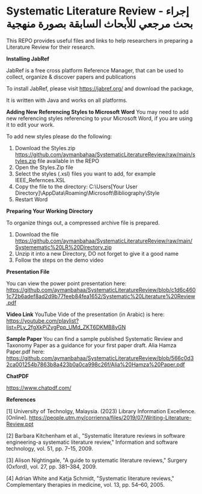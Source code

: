# Systematic Literature Review - إجراء بحث مرجعي للأبحاث السابقة بصورة منهجية

This REPO provides useful files and links to help researchers in preparing a Literature Review for their research.

**Installing JabRef**

JabRef is a free cross platform Reference Manager, that can be used to collect, organize & discover papers and publications 

To install JabRef, please visit https://jabref.org/ and download the package, 

It is written with Java and works on all platforms.

**Adding New Referencing Styles to Microsoft Word**
You may need to add new referencing styles referencing to your Microsoft Word, if you are using it to edit your work.

To add new styles please do the following:

1. Download the Styles.zip https://github.com/aymanbahaa/SystematicLiteratureReview/raw/main/styles.zip file available in the REPO
2. Open the Styles.Zip file
3. Select the styles (.xsl) files you want to add, for example IEEE_Refernces.XSL
4. Copy the file to the directory: C:\Users\[Your User Directory]\AppData\Roaming\Microsoft\Bibliography\Style
5. Restart Word

**Preparing Your Working Directory**

To organize things out, a compressed archive file is prepared.

1. Download the file https://github.com/aymanbahaa/SystematicLiteratureReview/raw/main/Systemematic%20LR%20Directory.zip 
2. Unzip it into a new Directory, DO not forget to give it a good name
3. Follow the steps on the demo video

**Presentation File**

You can view the power point presentation here:
https://github.com/aymanbahaa/SystematicLiteratureReview/blob/c1d6c4601c72b6adef8ad2d9b77feeb84fea1652/Systematic%20Literature%20Review.pdf 

**Video Link**
YouTube Vide of the presentation (in Arabic) is here:
https://youtube.com/playlist?list=PLy_2fgXkPiZvgPpp_UMd_ZKT6DKMB8vGN

**Sample Paper**
You can find a sample published Systematic Review and Taxonomy Paper as a guidance for your first paper draft.
Alia Hamza Paper.pdf here: 
https://github.com/aymanbahaa/SystematicLiteratureReview/blob/566c0d32ca001254b7863b8a423b0a0ca998c26f/Alia%20Hamza%20Paper.pdf

**ChatPDF**

https://www.chatpdf.com/ 

**References**

[1]	University of Technolgy, Malaysia. (2023) Library Information Excellence. [Online]. https://people.utm.my/corrienna/files/2019/07/Writing-Literature-Review.ppt

[2]	Barbara Kitchenham et al., "Systematic literature reviews in software engineering-a systematic literature review," Information and software technology, vol. 51, pp. 7–15, 2009.

[3]	Alison Nightingale, "A guide to systematic literature reviews," Surgery (Oxford), vol. 27, pp. 381–384, 2009.

[4]	Adrian White and Katja Schmidt, "Systematic literature reviews," Complementary therapies in medicine, vol. 13, pp. 54–60, 2005.


